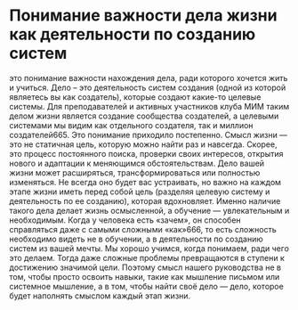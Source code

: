 # Понимание важности дела жизни как деятельности по созданию систем

это понимание важности нахождения дела, ради которого хочется жить и учиться. Дело – это деятельность систем создания (одной из которой являетесь вы как создатель), которые создают какие-то целевые системы. Для преподавателей и активных участников клуба МИМ таким делом жизни является создание сообщества создателей, а целевыми системами мы видим как отдельного создателя, так и миллион создателей665. 
Это понимание приходило постепенно. Смысл жизни — это не статичная цель, которую можно найти раз и навсегда. Скорее, это процесс постоянного поиска, проверки своих интересов, открытия нового и адаптации к меняющимся обстоятельствам. Дело вашей жизни может расширяться, трансформироваться или полностью изменяться. Не всегда оно будет вас устраивать, но важно на каждом этапе жизни иметь перед собой цель (разделяя целевую систему и деятельность по ее созданию), которая вдохновляет. Именно наличие такого дела делает жизнь осмысленной, а обучение — увлекательным и необходимым. Когда у человека есть «зачем», он способен справляться даже с самыми сложными «как»666, то есть сложность необходимо видеть не в обучении, а в деятельности по созданию систем из вашей мечты.
Мы хорошо учимся, когда понимаем, ради чего это делаем. Тогда даже сложные проблемы превращаются в ступени к достижению значимой цели. Поэтому смысл нашего руководства не в том, чтобы просто освоить навыки, такие как мышление письмом или системное мышление, а в том, чтобы найти своё дело — дело, которое будет наполнять смыслом каждый этап жизни.
